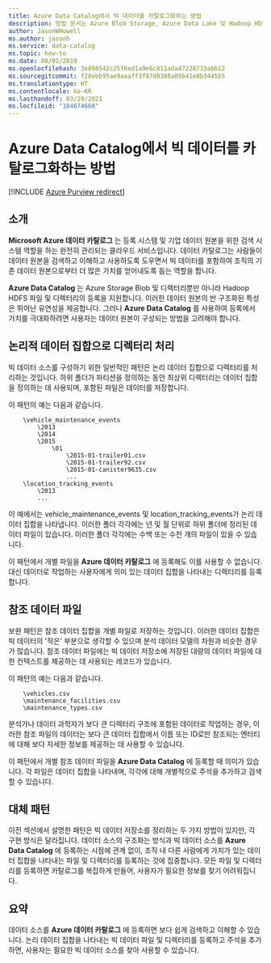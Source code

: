 ```yaml
---
title: Azure Data Catalog에서 빅 데이터를 카탈로그화하는 방법
description: 방법 문서는 Azure Blob Storage, Azure Data Lake 및 Hadoop HDFS 등 '빅 데이터' 데이터 원본과 함께 Azure Data Catalog를 사용하기 위한 패턴을 강조 표시합니다.
author: JasonWHowell
ms.author: jasonh
ms.service: data-catalog
ms.topic: how-to
ms.date: 08/01/2019
ms.openlocfilehash: 3e898542c25f6ed1a9e6c811ada47220733abb12
ms.sourcegitcommit: f28ebb95ae9aaaff3f87d8388a09b41e0b3445b5
ms.translationtype: HT
ms.contentlocale: ko-KR
ms.lasthandoff: 03/29/2021
ms.locfileid: "104674668"
---
```

# <a name="how-to-catalog-big-data-in-azure-data-catalog"></a>Azure Data Catalog에서 빅 데이터를 카탈로그화하는 방법

[!INCLUDE [Azure Purview redirect](../../includes/data-catalog-use-purview.md)]

## <a name="introduction"></a>소개

**Microsoft Azure 데이터 카탈로그** 는 등록 시스템 및 기업 데이터 원본을 위한 검색 시스템 역할을 하는 완전히 관리되는 클라우드 서비스입니다. 데이터 카탈로그는 사람들이 데이터 원본을 검색하고 이해하고 사용하도록 도우면서 빅 데이터를 포함하여 조직의 기존 데이터 원본으로부터 더 많은 가치를 얻어내도록 돕는 역할을 합니다.

**Azure Data Catalog** 는 Azure Storage Blob 및 디렉터리뿐만 아니라 Hadoop HDFS 파일 및 디렉터리의 등록을 지원합니다. 이러한 데이터 원본의 반 구조화된 특성은 뛰어난 유연성을 제공합니다. 그러나 **Azure Data Catalog** 를 사용하여 등록에서 가치를 극대화하려면 사용자는 데이터 원본이 구성되는 방법을 고려해야 합니다.

## <a name="directories-as-logical-data-sets"></a>논리적 데이터 집합으로 디렉터리 처리

빅 데이터 소스를 구성하기 위한 일반적인 패턴은 논리 데이터 집합으로 디렉터리를 처리하는 것입니다. 하위 폴더가 파티션을 정의하는 동안 최상위 디렉터리는 데이터 집합을 정의하는 데 사용되며, 포함된 파일은 데이터를 저장합니다.

이 패턴의 예는 다음과 같습니다.

```text
    \vehicle_maintenance_events
        \2013
        \2014
        \2015
            \01
                \2015-01-trailer01.csv
                \2015-01-trailer92.csv
                \2015-01-canister9635.csv
                ...
    \location_tracking_events
        \2013
        ...
```

이 예에서는 vehicle_maintenance_events 및 location_tracking_events가 논리 데이터 집합을 나타냅니다. 이러한 폴더 각각에는 년 및 월 단위로 하위 폴더에 정리된 데이터 파일이 있습니다. 이러한 폴더 각각에는 수백 또는 수천 개의 파일이 있을 수 있습니다.

이 패턴에서 개별 파일을 **Azure 데이터 카탈로그** 에 등록해도 이를 사용할 수 없습니다. 대신 데이터로 작업하는 사용자에게 의미 있는 데이터 집합을 나타내는 디렉터리를 등록합니다.

## <a name="reference-data-files"></a>참조 데이터 파일

보완 패턴은 참조 데이터 집합을 개별 파일로 저장하는 것입니다. 이러한 데이터 집합은 빅 데이터의 '작은' 부분으로 생각할 수 있으며 분석 데이터 모델의 차원과 비슷한 경우가 많습니다. 참조 데이터 파일에는 빅 데이터 저장소에 저장된 대량의 데이터 파일에 대한 컨텍스트를 제공하는 데 사용되는 레코드가 있습니다.

이 패턴의 예는 다음과 같습니다.

```text
    \vehicles.csv
    \maintenance_facilities.csv
    \maintenance_types.csv
```

분석가나 데이터 과학자가 보다 큰 디렉터리 구조에 포함된 데이터로 작업하는 경우, 이러한 참조 파일의 데이터는 보다 큰 데이터 집합에서 이름 또는 ID로만 참조되는 엔터티에 대해 보다 자세한 정보를 제공하는 데 사용할 수 있습니다.

이 패턴에서 개별 참조 데이터 파일을 **Azure Data Catalog** 에 등록할 때 의미가 있습니다. 각 파일은 데이터 집합을 나타내며, 각각에 대해 개별적으로 주석을 추가하고 검색할 수 있습니다.

## <a name="alternate-patterns"></a>대체 패턴

이전 섹션에서 설명한 패턴은 빅 데이터 저장소를 정리하는 두 가지 방법이 있지만, 각 구현 방식은 달라집니다. 데이터 소스의 구조화는 방식과 빅 데이터 소스를 **Azure Data Catalog** 에 등록하는 시점에 관계 없이, 조직 내 다른 사람에게 가치가 있는 데이터 집합을 나타내는 파일 및 디렉터리를 등록하는 것에 집중합니다. 모든 파일 및 디렉터리를 등록하면 카탈로그를 복잡하게 만들어, 사용자가 필요한 정보를 찾기 어려워집니다.

## <a name="summary"></a>요약

데이터 소스를 **Azure 데이터 카탈로그** 에 등록하면 보다 쉽게 검색하고 이해할 수 있습니다. 논리 데이터 집합을 나타내는 빅 데이터 파일 및 디렉터리를 등록하고 주석을 추가하면, 사용자는 필요한 빅 데이터 소스를 찾아 사용할 수 있습니다.
